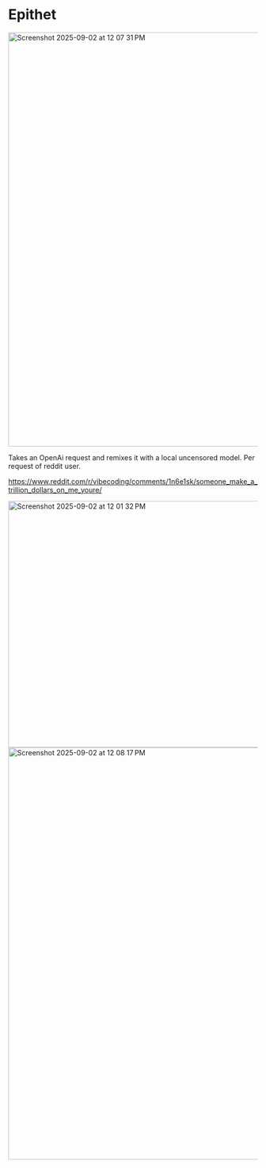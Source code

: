# Epithet





<img width="1417" height="835" alt="Screenshot 2025-09-02 at 12 07 31 PM" src="https://github.com/user-attachments/assets/e755a138-f968-4ddd-864a-ed5e5132b938" />


Takes an OpenAi request and remixes it with a local uncensored model. Per request of reddit user.

https://www.reddit.com/r/vibecoding/comments/1n6e1sk/someone_make_a_trillion_dollars_on_me_youre/



<img width="1456" height="497" alt="Screenshot 2025-09-02 at 12 01 32 PM" src="https://github.com/user-attachments/assets/b32c2df3-aa40-4a99-9fee-114afd5e5551" />

<img width="1461" height="831" alt="Screenshot 2025-09-02 at 12 08 17 PM" src="https://github.com/user-attachments/assets/3c53abae-7458-445d-8a09-9b754cc4f973" />


